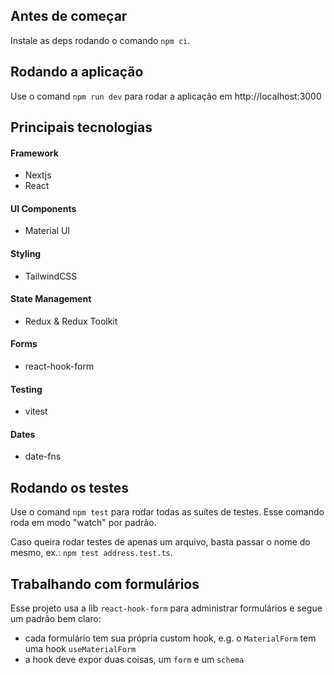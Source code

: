## Antes de começar
Instale as deps rodando o comando `npm ci`.

## Rodando a aplicação
Use o comand `npm run dev` para rodar a aplicação em http://localhost:3000

## Principais tecnologias

#### Framework
- Nextjs
- React

#### UI Components
- Material UI

#### Styling
- TailwindCSS

#### State Management
- Redux & Redux Toolkit

#### Forms 
- react-hook-form

#### Testing 
- vitest

#### Dates
- date-fns

## Rodando os testes

Use o comand `npm test` para rodar todas as suítes de testes. Esse comando roda em modo "watch" por padrão.

Caso queira rodar testes de apenas um arquivo, basta passar o nome do mesmo, ex.: `npm test address.test.ts`.

## Trabalhando com formulários

Esse projeto usa a lib `react-hook-form` para administrar formulários e segue um padrão bem claro:

- cada formulário tem sua própria custom hook, e.g. o `MaterialForm` tem uma hook `useMaterialForm`
- a hook deve expor duas coisas, um `form` e um `schema`

